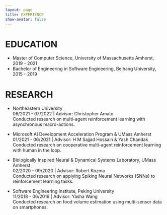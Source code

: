 ```yaml
---
layout: page
title: EXPERIENCE
show-avatar: false
---
```


# EDUCATION

- Master of Computer Science, University of Massachusetts Amherst, 2019 - 2021
- Bachelor of Engineering in Software Engineering, Beihang University, 2015 - 2019



# RESEARCH
- Northeastern University   
06/2021 - 07/2022 | Advisor: Christopher Amato  
Conducted research on multi-agent reinforcement learning with asynchronous macro-actions.

- Microsoft AI Development Acceleration Program & UMass Amherst  
01/2021 - 06/2021 | Advisor: H M Sajjad Hossain & Yash Chandak   
Conducted research on cooperative multi-agent reinforcement learning with human in the loop.

- Biologically Inspired Neural & Dynamical Systems Laboratory, UMass Amherst   
02/2020 - 09/2020  | Advisor: Robert Kozma   
Conducted research on applying Spiking Neural Networks (SNNs) to reinforcement learning tasks.

- Software Engineering Institute, Peking University    
11/2018 - 06/2019 | Advisor: Yasha Wang  
Conducted research on food volume estimation using multi-sensor data on smartphones.    
